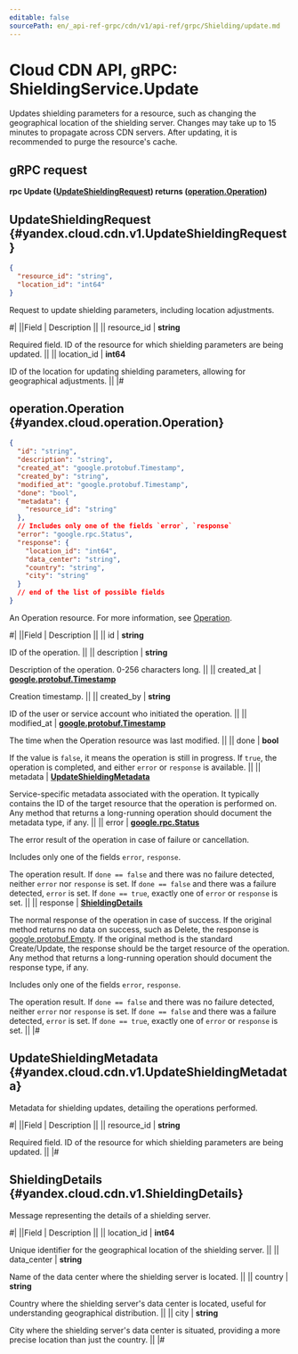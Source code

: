 ```yaml
---
editable: false
sourcePath: en/_api-ref-grpc/cdn/v1/api-ref/grpc/Shielding/update.md
---
```


# Cloud CDN API, gRPC: ShieldingService.Update

Updates shielding parameters for a resource, such as changing the geographical location of the shielding server.
Changes may take up to 15 minutes to propagate across CDN servers.
After updating, it is recommended to purge the resource's cache.

## gRPC request

**rpc Update ([UpdateShieldingRequest](#yandex.cloud.cdn.v1.UpdateShieldingRequest)) returns ([operation.Operation](#yandex.cloud.operation.Operation))**

## UpdateShieldingRequest {#yandex.cloud.cdn.v1.UpdateShieldingRequest}

```json
{
  "resource_id": "string",
  "location_id": "int64"
}
```

Request to update shielding parameters, including location adjustments.

#|
||Field | Description ||
|| resource_id | **string**

Required field. ID of the resource for which shielding parameters are being updated. ||
|| location_id | **int64**

ID of the location for updating shielding parameters, allowing for geographical adjustments. ||
|#

## operation.Operation {#yandex.cloud.operation.Operation}

```json
{
  "id": "string",
  "description": "string",
  "created_at": "google.protobuf.Timestamp",
  "created_by": "string",
  "modified_at": "google.protobuf.Timestamp",
  "done": "bool",
  "metadata": {
    "resource_id": "string"
  },
  // Includes only one of the fields `error`, `response`
  "error": "google.rpc.Status",
  "response": {
    "location_id": "int64",
    "data_center": "string",
    "country": "string",
    "city": "string"
  }
  // end of the list of possible fields
}
```

An Operation resource. For more information, see [Operation](/docs/api-design-guide/concepts/operation).

#|
||Field | Description ||
|| id | **string**

ID of the operation. ||
|| description | **string**

Description of the operation. 0-256 characters long. ||
|| created_at | **[google.protobuf.Timestamp](https://developers.google.com/protocol-buffers/docs/reference/google.protobuf#timestamp)**

Creation timestamp. ||
|| created_by | **string**

ID of the user or service account who initiated the operation. ||
|| modified_at | **[google.protobuf.Timestamp](https://developers.google.com/protocol-buffers/docs/reference/google.protobuf#timestamp)**

The time when the Operation resource was last modified. ||
|| done | **bool**

If the value is `false`, it means the operation is still in progress.
If `true`, the operation is completed, and either `error` or `response` is available. ||
|| metadata | **[UpdateShieldingMetadata](#yandex.cloud.cdn.v1.UpdateShieldingMetadata)**

Service-specific metadata associated with the operation.
It typically contains the ID of the target resource that the operation is performed on.
Any method that returns a long-running operation should document the metadata type, if any. ||
|| error | **[google.rpc.Status](https://cloud.google.com/tasks/docs/reference/rpc/google.rpc#status)**

The error result of the operation in case of failure or cancellation.

Includes only one of the fields `error`, `response`.

The operation result.
If `done == false` and there was no failure detected, neither `error` nor `response` is set.
If `done == false` and there was a failure detected, `error` is set.
If `done == true`, exactly one of `error` or `response` is set. ||
|| response | **[ShieldingDetails](#yandex.cloud.cdn.v1.ShieldingDetails)**

The normal response of the operation in case of success.
If the original method returns no data on success, such as Delete,
the response is [google.protobuf.Empty](https://developers.google.com/protocol-buffers/docs/reference/google.protobuf#google.protobuf.Empty).
If the original method is the standard Create/Update,
the response should be the target resource of the operation.
Any method that returns a long-running operation should document the response type, if any.

Includes only one of the fields `error`, `response`.

The operation result.
If `done == false` and there was no failure detected, neither `error` nor `response` is set.
If `done == false` and there was a failure detected, `error` is set.
If `done == true`, exactly one of `error` or `response` is set. ||
|#

## UpdateShieldingMetadata {#yandex.cloud.cdn.v1.UpdateShieldingMetadata}

Metadata for shielding updates, detailing the operations performed.

#|
||Field | Description ||
|| resource_id | **string**

Required field. ID of the resource for which shielding parameters are being updated. ||
|#

## ShieldingDetails {#yandex.cloud.cdn.v1.ShieldingDetails}

Message representing the details of a shielding server.

#|
||Field | Description ||
|| location_id | **int64**

Unique identifier for the geographical location of the shielding server. ||
|| data_center | **string**

Name of the data center where the shielding server is located. ||
|| country | **string**

Country where the shielding server's data center is located, useful for understanding geographical distribution. ||
|| city | **string**

City where the shielding server's data center is situated, providing a more precise location than just the country. ||
|#